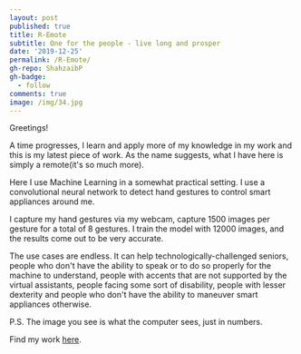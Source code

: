 ```yaml
---
layout: post
published: true
title: R-Emote
subtitle: One for the people - live long and prosper
date: '2019-12-25'
permalink: /R-Emote/
gh-repo: ShahzaibP
gh-badge:
  - follow
comments: true
image: /img/34.jpg
---
```

Greetings!

A time progresses, I learn and apply more of my knowledge in my work and this is my latest piece of work. As the name suggests, what I have here is simply a remote(it's so much more).

Here I use Machine Learning in a somewhat practical setting. I use a convolutional neural network to detect hand gestures to control smart appliances around me.

I capture my hand gestures via my webcam, capture 1500 images per gesture for a total of 8 gestures. I train the model with 12000 images, and the results come out to be very accurate.

The use cases are endless. It can help technologically-challenged seniors, people who don't have the ability to speak or to do so properly for the machine to understand, people with accents that are not supported by the virtual assistants, people facing some sort of disability, people with lesser dexterity and people who don't have the ability to maneuver smart appliances otherwise.


P.S. The image you see is what the computer sees, just in numbers.

Find my work [here](https://github.com/ShahzaibP/R-Emote).
